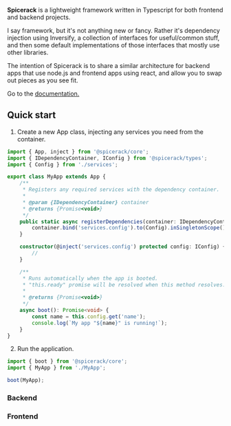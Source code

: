 **Spicerack** is a lightweight framework written in Typescript for both frontend and backend projects.

I say framework, but it's not anything new or fancy. Rather it's dependency injection using Inversify, a collection of interfaces for useful/common stuff, and then some default implementations of those interfaces that mostly use other libraries.

The intention of Spicerack is to share a similar architecture for backend apps that use node.js and frontend apps using react, and allow you to swap out pieces as you see fit.


Go to the [documentation.](docs/index.md)
## Quick start

1. Create a new App class, injecting any services you need from the container.
```ts
import { App, inject } from '@spicerack/core';
import { IDependencyContainer, IConfig } from '@spicerack/types';
import { Config } from './services';

export class MyApp extends App {
    /**
     * Registers any required services with the dependency container.
     * 
     * @param {IDependencyContainer} container
     * @returns {Promise<void>}
     */
    public static async registerDependencies(container: IDependencyContainer): Promise<void> {
        container.bind('services.config').to(Config).inSingletonScope();
    }

    constructor(@inject('services.config') protected config: IConfig) {
        //
    }

    /**
     * Runs automatically when the app is booted.
     * "this.ready" promise will be resolved when this method resolves.
     * 
     * @returns {Promise<void>}
     */
    async boot(): Promise<void> {
        const name = this.config.get('name');
        console.log(`My app "${name}" is running!`);
    }
}
```

2. Run the application.
```ts
import { boot } from '@spicerack/core';
import { MyApp } from './MyApp';

boot(MyApp);
```

### Backend
### Frontend